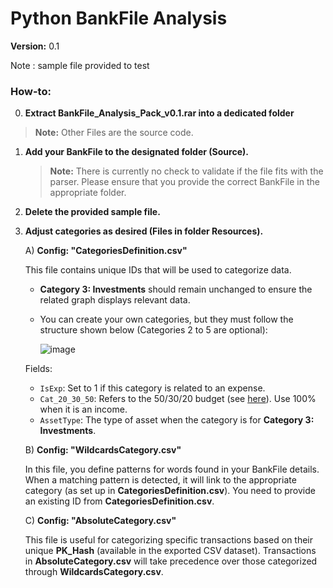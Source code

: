 # Python BankFile Analysis

**Version:** 0.1

Note : sample file provided to test

### How-to:

0. **Extract BankFile_Analysis_Pack_v0.1.rar into a dedicated folder**
  > **Note:** Other Files are the source code.

1. **Add your BankFile to the designated folder (Source).**
   > **Note:** There is currently no check to validate if the file fits with the parser. Please ensure that you provide the correct BankFile in the appropriate folder.

2. **Delete the provided sample file.**

3. **Adjust categories as desired (Files in folder Resources).**

   A) **Config: "CategoriesDefinition.csv"**

   This file contains unique IDs that will be used to categorize data.  
   - **Category 3: Investments** should remain unchanged to ensure the related graph displays relevant data.
   - You can create your own categories, but they must follow the structure shown below (Categories 2 to 5 are optional):

     ![image](https://github.com/user-attachments/assets/38432122-1b02-4728-bff8-f0b262c96672)
   
   Fields:
   - `IsExp`: Set to 1 if this category is related to an expense.
   - `Cat_20_30_50`: Refers to the 50/30/20 budget (see [here](https://en.wikipedia.org/wiki/Personal_budget)). Use 100% when it is an income.
   - `AssetType`: The type of asset when the category is for **Category 3: Investments**.

   B) **Config: "WildcardsCategory.csv"**

   In this file, you define patterns for words found in your BankFile details. When a matching pattern is detected, it will link to the appropriate category (as set up in **CategoriesDefinition.csv**). You need to provide an existing ID from **CategoriesDefinition.csv**.

   C) **Config: "AbsoluteCategory.csv"**

   This file is useful for categorizing specific transactions based on their unique **PK_Hash** (available in the exported CSV dataset). Transactions in **AbsoluteCategory.csv** will take precedence over those categorized through **WildcardsCategory.csv**.
